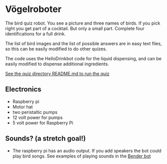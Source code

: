# Vögelroboter

The bird quiz robot. You see a picture and three names of birds. If you pick right you get
part of a cocktail. But only a small part. Complete four identifications for a full drink.

The list of bird images and the list of possible answers are in easy text files, so this can 
be easily modified to do other quizes.

The code uses the HelloDrinkbot code for the liquid dispensing, and can be easily modified to 
dispense additional ingredients. 

[See the quiz directory README.md to run the quiz](quiz/README.md)

## Electronics

- Raspberry pi
- Motor hat
- two peristaltic pumps
- 12 volt power for pumps
- 5 volt power for Raspberry Pi

## Sounds? (a stretch goal!)

- The raspberry pi has an audio output. If you add speakers the bot could
  play bird songs. See examples of playing sounds  in the [Bender bot](../bender/README.md)
